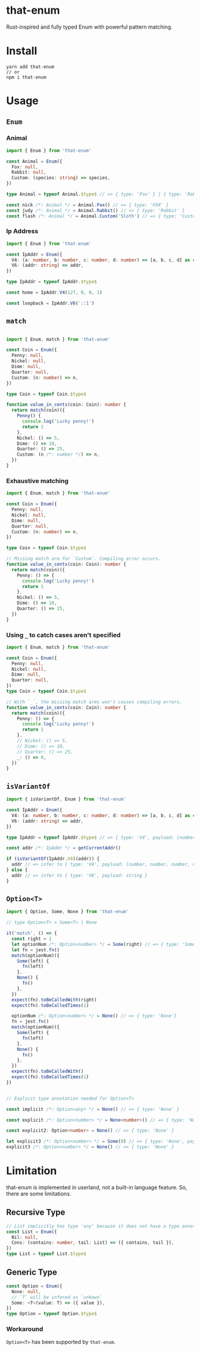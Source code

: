 <!-- # Example

see `src/__test__` or [codesandbox](https://codesandbox.io/s/crazy-dijkstra-0nsmm?file=/src/index.ts)

- Todo + React Redux [codesandbox](https://codesandbox.io/s/goofy-tree-cp6xt)/[github](https://github.com/iheyunfei/that-enum-redux-example) -->

# that-enum

Rust-inspired and fully typed Enum with powerful pattern matching.

# Install

```
yarn add that-enum
// or
npm i that-enum
```

# Usage

## `Enum`

### Animal

```ts
import { Enum } from 'that-enum'

const Animal = Enum({
  Fox: null,
  Rabbit: null,
  Custom: (species: string) => species,
})

type Animal = typeof Animal.$type$ // => { type: 'Fox' } | { type: 'Rabbit' } | { type: 'Custom', payload: string }

const nick /*: Animal */ = Animal.Fox() // => { type: 'FOX' }
const judy /*: Animal */ = Animal.Rabbit() // => { type: 'Robbit' }
const flash /*: Animal */ = Animal.Custom('Sloth') // => { type: 'Custom', payload: 'Sloth' }
```

### Ip Address

```ts
import { Enum } from 'that-enum'

const IpAddr = Enum({
  V4: (a: number, b: number, c: number, d: number) => [a, b, c, d] as const,
  V6: (addr: string) => addr,
})

type IpAddr = typeof IpAddr.$type$

const home = IpAddr.V4(127, 0, 0, 1)

const loopback = IpAddr.V6('::1')
```

## `match`

```ts

import { Enum, match } from 'that-enum'

const Coin = Enum({
  Penny: null,
  Nickel: null,
  Dime: null,
  Quarter: null,
  Custom: (n: number) => n,
})

type Coin = typeof Coin.$type$

function value_in_cents(coin: Coin): number {
  return match(coin)({
    Penny() {
      console.log('Lucky penny!')
      return 1
    },
    Nickel: () => 5,
    Dime: () => 10,
    Quarter: () => 25,
    Custom: (n /*: number */) => n,
  })
}
```

### Exhaustive matching

```ts
import { Enum, match } from 'that-enum'

const Coin = Enum({
  Penny: null,
  Nickel: null,
  Dime: null,
  Quarter: null,
  Custom: (n: number) => n,
})

type Coin = typeof Coin.$type$

// Missing match arm for `Custom`. Compiling error occurs.
function value_in_cents(coin: Coin): number {
  return match(coin)({
    Penny: () => {
      console.log('Lucky penny!')
      return 1
    },
    Nickel: () => 5,
    Dime: () => 10,
    Quarter: () => 25,
  })
}
```

### Using `_` to catch cases aren't specified

```ts
import { Enum, match } from 'that-enum'

const Coin = Enum({
  Penny: null,
  Nickel: null,
  Dime: null,
  Quarter: null,
})
type Coin = typeof Coin.$type$

// With `_`, the missing match arms won't causes compiling errors.
function value_in_cents(coin: Coin): number {
  return match(coin)({
    Penny: () => {
      console.log('Lucky penny!')
      return 1
    },
    // Nickel: () => 5,
    // Dime: () => 10,
    // Quarter: () => 25,
    _: () => 0,
  })
}
```

## `isVariantOf`

```ts
import { isVariantOf, Enum } from 'that-enum'

const IpAddr = Enum({
  V4: (a: number, b: number, c: number, d: number) => [a, b, c, d] as const,
  V6: (addr: string) => addr,
})

type IpAddr = typeof IpAddr.$type$ // => { type: 'V4', payload: [number, number, number, number] } | { type: 'V6', payload: string }

const addr /*: IpAddr */ = getCurrentAddr()

if (isVariantOf(IpAddr.V4)(addr)) {
  addr // => infer to { type: 'V4', payload: [number, number, number, number] }
} else {
  addr // => infer to { type: 'V6', payload: string }
}
```

## `Option<T>`

```ts
import { Option, Some, None } from 'that-enum'

// type Option<T> = Some<T> | None

it('match', () => {
  const right = 1
  let optionNum /*: Option<number> */ = Some(right) // => { type: 'Some', payload: number }
  let fn = jest.fn()
  match(optionNum)({
    Some(left) {
      fn(left)
    },
    None() {
      fn()
    },
  })
  expect(fn).toBeCalledWith(right)
  expect(fn).toBeCalledTimes(1)

  optionNum /*: Option<number> */ = None() // => { type: 'None'}
  fn = jest.fn()
  match(optionNum)({
    Some(left) {
      fn(left)
    },
    None() {
      fn()
    },
  })
  expect(fn).toBeCalledWith()
  expect(fn).toBeCalledTimes(1)
})


// Explicit type annotation needed for Option<T>

const implicit /*: Option<any> */ = None() // => { type: 'None' }

const explicit /*: Option<number> */ = None<number>() // => { type: 'None' }

const explicit2: Option<number> = None() // => { type: 'None' }

let explicit3 /*: Option<number> */ = Some(0) // => { type: 'None', payload: number }
explicit3 /*: Option<number> */ = None() // => { type: 'None' }
```

# Limitation

that-enum is implemented in userland, not a built-in language feature. So, there are some limitations.

## Recursive Type

```ts
// List implicitly has type 'any' because it does not have a type annotation and is referenced directly or indirectly in its own initializer ts(7022)
const List = Enum({
  Nil: null,
  Cons: (contains: number, tail: List) => ({ contains, tail }),
})
type List = typeof List.$type$
```

## Generic Type

```ts
const Option = Enum({
  None: null,
  // `T` will be infered as `unkown`
  Some: <T>(value: T) => ({ value }),
})
type Option = typeof Option.$type$
```

### Workaround

`Option<T>` has been supported by `that-enum`.
